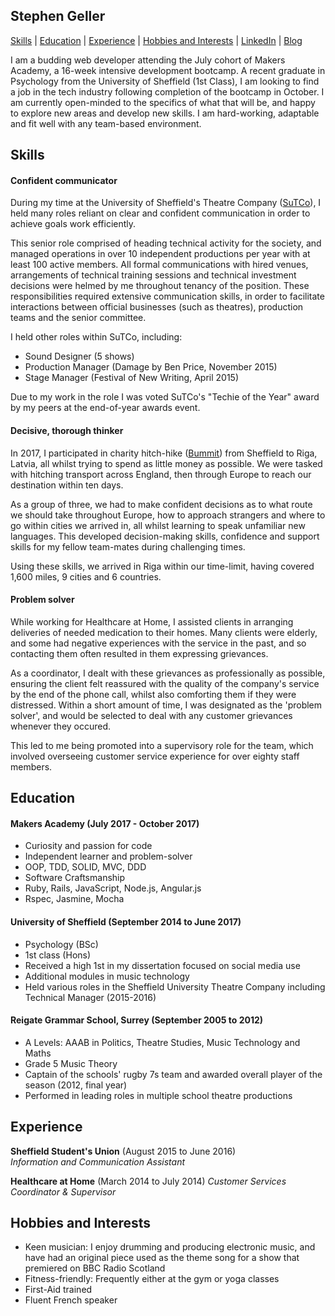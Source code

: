 ## Stephen Geller

[Skills](#skills) | [Education](#education) | [Experience](#experience) | [Hobbies and Interests](#hobbies-and-interests) | [LinkedIn](https://www.linkedin.com/in/stephen-geller-30850b119/) | [Blog](http://makingacoder.wordpress.com)

I am a budding web developer attending the July cohort of Makers Academy, a 16-week intensive development bootcamp. A recent graduate in Psychology from the University of Sheffield (1st Class), I am looking to find a job in the tech industry following completion of the bootcamp in October. I am currently open-minded to the specifics of what that will be, and happy to explore new areas and develop new skills. I am hard-working, adaptable and fit well with any team-based environment.

## Skills

#### Confident communicator

During my time at the University of Sheffield's Theatre Company ([SuTCo](http://www.sutco.org/)), I held many roles reliant on clear and confident communication in order to achieve goals work efficiently.

This senior role comprised of heading technical activity for the society, and managed operations in over 10 independent productions per year with at least 100 active members. All formal communications with hired venues, arrangements of technical training sessions and technical investment decisions were helmed by me throughout tenancy of the position.
These responsibilities required extensive communication skills, in order to facilitate interactions between official businesses (such as theatres), production teams and the senior committee.

I held other roles within SuTCo, including:
- Sound Designer (5 shows)
- Production Manager (Damage by Ben Price, November 2015)
- Stage Manager (Festival of New Writing, April 2015)

Due to my work in the role I was voted SuTCo's "Techie of the Year" award by my peers at the end-of-year awards event.


#### Decisive, thorough thinker

In 2017, I participated in charity hitch-hike ([Bummit](bummit.co.uk)) from Sheffield to Riga, Latvia, all whilst trying to spend as little money as possible. We were tasked with hitching transport across England, then through Europe to reach our destination within ten days.

As a group of three, we had to make confident decisions as to what route we should take throughout Europe, how to approach strangers and where to go within cities we arrived in, all whilst learning to speak unfamiliar new languages. This developed decision-making skills, confidence and support skills for my fellow team-mates during challenging times.

Using these skills, we arrived in Riga within our time-limit, having covered 1,600 miles, 9 cities and 6 countries.


#### Problem solver

While working for Healthcare at Home, I assisted clients in arranging deliveries of needed medication to their homes. Many clients were elderly, and some had negative experiences with the service in the past, and so contacting them often resulted in them expressing grievances. 

As a coordinator, I dealt with these grievances as professionally as possible, ensuring the client felt reassured with the quality of the company's service by the end of the phone call, whilst also comforting them if they were distressed. Within a short amount of time, I was designated as the 'problem solver', and would be selected to deal with any customer grievances whenever they occured.

This led to me being promoted into a supervisory role for the team, which involved overseeing customer service experience for over eighty staff members.

## Education

#### Makers Academy (July 2017 - October 2017)

- Curiosity and passion for code
- Independent learner and problem-solver
- OOP, TDD, SOLID, MVC, DDD
- Software Craftsmanship
- Ruby, Rails, JavaScript, Node.js, Angular.js
- Rspec, Jasmine, Mocha

#### University of Sheffield (September 2014 to June 2017)

- Psychology (BSc)
- 1st class (Hons)
- Received a high 1st in my dissertation focused on social media use
- Additional modules in music technology
- Held various roles in the Sheffield University Theatre Company including Technical Manager (2015-2016)

#### Reigate Grammar School, Surrey (September 2005 to 2012)

- A Levels: AAAB in Politics, Theatre Studies, Music Technology and Maths
- Grade 5 Music Theory
- Captain of the schools' rugby 7s team and awarded overall player of the season (2012, final year)
- Performed in leading roles in multiple school theatre productions


## Experience

**Sheffield Student's Union** (August 2015 to June 2016)    
*Information and Communication Assistant*

**Healthcare at Home** (March 2014 to July 2014)
*Customer Services Coordinator & Supervisor*

## Hobbies and Interests
- Keen musician: I enjoy drumming and producing electronic music, and have had an original piece used as the theme song for a show that premiered on BBC Radio Scotland
- Fitness-friendly: Frequently either at the gym or yoga classes
- First-Aid trained
- Fluent French speaker
